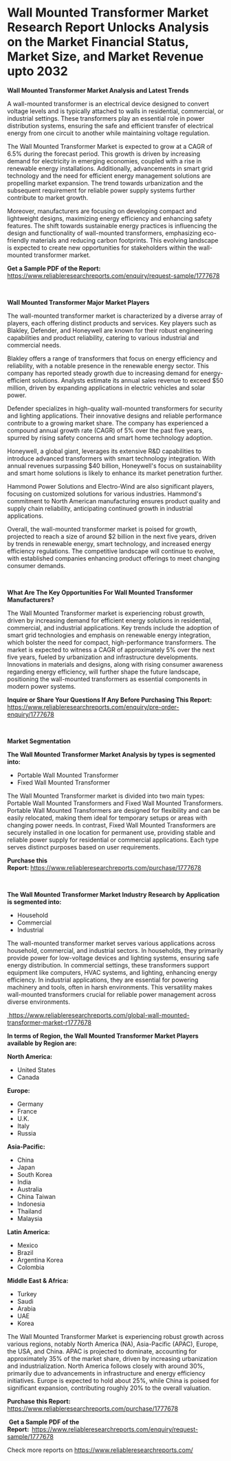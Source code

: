 <p><h1>Wall Mounted Transformer Market Research Report Unlocks Analysis on the Market Financial Status, Market Size, and Market Revenue upto 2032</h1></p><p><strong>Wall Mounted Transformer Market Analysis and Latest Trends</strong></p>
<p><p>A wall-mounted transformer is an electrical device designed to convert voltage levels and is typically attached to walls in residential, commercial, or industrial settings. These transformers play an essential role in power distribution systems, ensuring the safe and efficient transfer of electrical energy from one circuit to another while maintaining voltage regulation.</p><p>The Wall Mounted Transformer Market is expected to grow at a CAGR of 6.5% during the forecast period. This growth is driven by increasing demand for electricity in emerging economies, coupled with a rise in renewable energy installations. Additionally, advancements in smart grid technology and the need for efficient energy management solutions are propelling market expansion. The trend towards urbanization and the subsequent requirement for reliable power supply systems further contribute to market growth.</p><p>Moreover, manufacturers are focusing on developing compact and lightweight designs, maximizing energy efficiency and enhancing safety features. The shift towards sustainable energy practices is influencing the design and functionality of wall-mounted transformers, emphasizing eco-friendly materials and reducing carbon footprints. This evolving landscape is expected to create new opportunities for stakeholders within the wall-mounted transformer market.</p></p>
<p><strong>Get a Sample PDF of the Report:&nbsp;</strong> <a href="https://www.reliableresearchreports.com/enquiry/request-sample/1777678?utm_campaign=2030&utm_medium=2&utm_source=Github&utm_content=ia&utm_term=09042025&utm_id=wall-mounted-transformer">https://www.reliableresearchreports.com/enquiry/request-sample/1777678</a></p>
<p>&nbsp;</p>
<p><strong>Wall Mounted Transformer Major Market Players</strong></p>
<p><p>The wall-mounted transformer market is characterized by a diverse array of players, each offering distinct products and services. Key players such as Blakley, Defender, and Honeywell are known for their robust engineering capabilities and product reliability, catering to various industrial and commercial needs.</p><p>Blakley offers a range of transformers that focus on energy efficiency and reliability, with a notable presence in the renewable energy sector. This company has reported steady growth due to increasing demand for energy-efficient solutions. Analysts estimate its annual sales revenue to exceed $50 million, driven by expanding applications in electric vehicles and solar power.</p><p>Defender specializes in high-quality wall-mounted transformers for security and lighting applications. Their innovative designs and reliable performance contribute to a growing market share. The company has experienced a compound annual growth rate (CAGR) of 5% over the past five years, spurred by rising safety concerns and smart home technology adoption.</p><p>Honeywell, a global giant, leverages its extensive R&D capabilities to introduce advanced transformers with smart technology integration. With annual revenues surpassing $40 billion, Honeywell's focus on sustainability and smart home solutions is likely to enhance its market penetration further.</p><p>Hammond Power Solutions and Electro-Wind are also significant players, focusing on customized solutions for various industries. Hammond's commitment to North American manufacturing ensures product quality and supply chain reliability, anticipating continued growth in industrial applications.</p><p>Overall, the wall-mounted transformer market is poised for growth, projected to reach a size of around $2 billion in the next five years, driven by trends in renewable energy, smart technology, and increased energy efficiency regulations. The competitive landscape will continue to evolve, with established companies enhancing product offerings to meet changing consumer demands.</p></p>
<p>&nbsp;</p>
<p><strong>What Are The Key Opportunities For Wall Mounted Transformer Manufacturers?</strong></p>
<p><p>The Wall Mounted Transformer market is experiencing robust growth, driven by increasing demand for efficient energy solutions in residential, commercial, and industrial applications. Key trends include the adoption of smart grid technologies and emphasis on renewable energy integration, which bolster the need for compact, high-performance transformers. The market is expected to witness a CAGR of approximately 5% over the next five years, fueled by urbanization and infrastructure developments. Innovations in materials and designs, along with rising consumer awareness regarding energy efficiency, will further shape the future landscape, positioning the wall-mounted transformers as essential components in modern power systems.</p></p>
<p><strong>Inquire or Share Your Questions If Any Before Purchasing This Report:</strong> <a href="https://www.reliableresearchreports.com/enquiry/pre-order-enquiry/1777678?utm_campaign=2030&utm_medium=2&utm_source=Github&utm_content=ia&utm_term=09042025&utm_id=wall-mounted-transformer">https://www.reliableresearchreports.com/enquiry/pre-order-enquiry/1777678</a></p>
<p>&nbsp;</p>
<p><strong>Market Segmentation</strong></p>
<p><strong>The Wall Mounted Transformer Market Analysis by types is segmented into:</strong></p>
<p><ul><li>Portable Wall Mounted Transformer</li><li>Fixed Wall Mounted Transformer</li></ul></p>
<p><p>The Wall Mounted Transformer market is divided into two main types: Portable Wall Mounted Transformers and Fixed Wall Mounted Transformers. Portable Wall Mounted Transformers are designed for flexibility and can be easily relocated, making them ideal for temporary setups or areas with changing power needs. In contrast, Fixed Wall Mounted Transformers are securely installed in one location for permanent use, providing stable and reliable power supply for residential or commercial applications. Each type serves distinct purposes based on user requirements.</p></p>
<p><strong>Purchase this Report:&nbsp;</strong><a href="https://www.reliableresearchreports.com/purchase/1777678?utm_campaign=2030&utm_medium=2&utm_source=Github&utm_content=ia&utm_term=09042025&utm_id=wall-mounted-transformer">https://www.reliableresearchreports.com/purchase/1777678</a></p>
<p>&nbsp;</p>
<p><strong>The Wall Mounted Transformer Market Industry Research by Application is segmented into:</strong></p>
<p><ul><li>Household</li><li>Commercial</li><li>Industrial</li></ul></p>
<p><p>The wall-mounted transformer market serves various applications across household, commercial, and industrial sectors. In households, they primarily provide power for low-voltage devices and lighting systems, ensuring safe energy distribution. In commercial settings, these transformers support equipment like computers, HVAC systems, and lighting, enhancing energy efficiency. In industrial applications, they are essential for powering machinery and tools, often in harsh environments. This versatility makes wall-mounted transformers crucial for reliable power management across diverse environments.</p></p>
<p><a href="https://www.reliableresearchreports.com/global-wall-mounted-transformer-market-r1777678?utm_campaign=2030&utm_medium=2&utm_source=Github&utm_content=ia&utm_term=09042025&utm_id=wall-mounted-transformer">&nbsp;https://www.reliableresearchreports.com/global-wall-mounted-transformer-market-r1777678</a></p>
<p><strong>In terms of Region, the Wall Mounted Transformer Market Players available by Region are:</strong></p>
<p>
    <p> <strong> North America: </strong>
        <ul>
            <li>United States</li>
            <li>Canada</li>
        </ul>
        </p> 
    <p> <strong> Europe: </strong>
        <ul>
            <li>Germany</li>
            <li>France</li>
            <li>U.K.</li>
            <li>Italy</li>
            <li>Russia</li>
        </ul>
        </p> 
    <p> <strong> Asia-Pacific: </strong>
        <ul>
            <li>China</li>
            <li>Japan</li>
            <li>South Korea</li>
            <li>India</li>
            <li>Australia</li>
            <li>China Taiwan</li>
            <li>Indonesia</li>
            <li>Thailand</li>
            <li>Malaysia</li>
        </ul>
        </p> 
    <p> <strong> Latin America: </strong>
        <ul>
            <li>Mexico</li>
            <li>Brazil</li>
            <li>Argentina Korea</li>
            <li>Colombia</li>
        </ul>
        </p> 
    <p> <strong> Middle East & Africa: </strong>
        <ul>
            <li>Turkey</li>
            <li>Saudi</li>
            <li>Arabia</li>
            <li>UAE</li>
            <li>Korea</li>
        </ul>
    </p>
    </p>
<p><p>The Wall Mounted Transformer Market is experiencing robust growth across various regions, notably North America (NA), Asia-Pacific (APAC), Europe, the USA, and China. APAC is projected to dominate, accounting for approximately 35% of the market share, driven by increasing urbanization and industrialization. North America follows closely with around 30%, primarily due to advancements in infrastructure and energy efficiency initiatives. Europe is expected to hold about 25%, while China is poised for significant expansion, contributing roughly 20% to the overall valuation.</p></p>
<p><strong>Purchase this Report: </strong><a href="https://www.reliableresearchreports.com/purchase/1777678?utm_campaign=2030&utm_medium=2&utm_source=Github&utm_content=ia&utm_term=09042025&utm_id=wall-mounted-transformer">https://www.reliableresearchreports.com/purchase/1777678</a></p>
<p>&nbsp;<strong>Get a Sample PDF of the Report:&nbsp;&nbsp;</strong><a href="https://www.reliableresearchreports.com/enquiry/request-sample/1777678?utm_campaign=2030&utm_medium=2&utm_source=Github&utm_content=ia&utm_term=09042025&utm_id=wall-mounted-transformer">https://www.reliableresearchreports.com/enquiry/request-sample/1777678</a></p>
<p><strong></strong></p>
<p>Check more reports on <a href="https://www.reliableresearchreports.com/?utm_campaign=2030&utm_medium=2&utm_source=Github&utm_content=ia&utm_term=09042025&utm_id=wall-mounted-transformer">https://www.reliableresearchreports.com/</a></p>